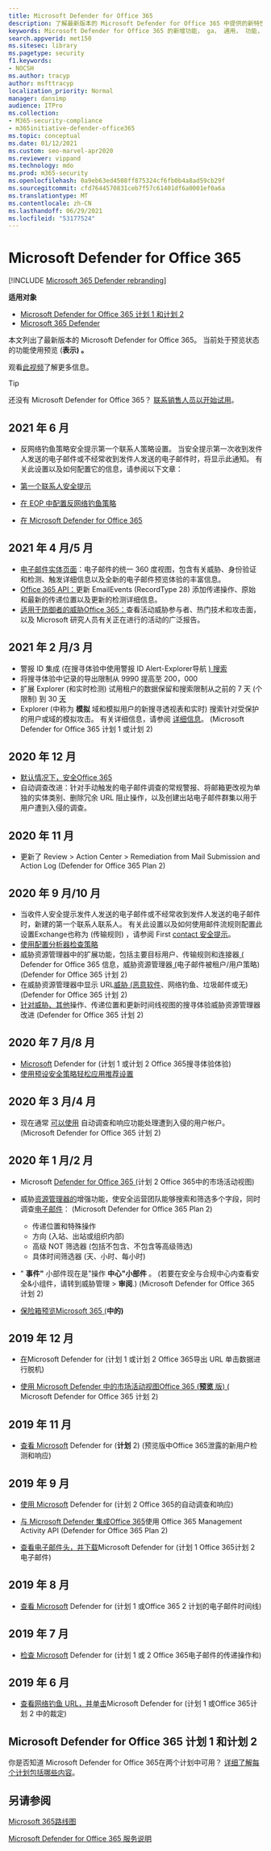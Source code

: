 ```yaml
---
title: Microsoft Defender for Office 365
description: 了解最新版本的 Microsoft Defender for Office 365 中提供的新特性和功能。
keywords: Microsoft Defender for Office 365 的新增功能， ga， 通用， 功能， 可用， 新
search.appverid: met150
ms.sitesec: library
ms.pagetype: security
f1.keywords:
- NOCSH
ms.author: tracyp
author: msfttracyp
localization_priority: Normal
manager: dansimp
audience: ITPro
ms.collection:
- M365-security-compliance
- m365initiative-defender-office365
ms.topic: conceptual
ms.date: 01/12/2021
ms.custom: seo-marvel-apr2020
ms.reviewer: vippand
ms.technology: mdo
ms.prod: m365-security
ms.openlocfilehash: 0a9eb63ed4508ff875324cf6fb0b4a8ad59cb29f
ms.sourcegitcommit: cfd7644570831ceb7f57c61401df6a0001ef0a6a
ms.translationtype: MT
ms.contentlocale: zh-CN
ms.lasthandoff: 06/29/2021
ms.locfileid: "53177524"
---
```

# <a name="whats-new-in-microsoft-defender-for-office-365"></a>Microsoft Defender for Office 365

[!INCLUDE [Microsoft 365 Defender rebranding](../includes/microsoft-defender-for-office.md)]

**适用对象**
- [Microsoft Defender for Office 365 计划 1 和计划 2](defender-for-office-365.md)
- [Microsoft 365 Defender](../defender/microsoft-365-defender.md)

本文列出了最新版本的 Microsoft Defender for Office 365。 当前处于预览状态的功能使用预览 (**表示) 。**

观看[此视频](https://www.youtube.com/watch?v=Tdz6KfruDGo&list=PL3ZTgFEc7LystRja2GnDeUFqk44k7-KXf&index=3)了解更多信息。
> [!TIP]
> 还没有 Microsoft Defender for Office 365？ [联系销售人员以开始试用](https://info.microsoft.com/ww-landing-M365SMB-web-contact.html)。

## <a name="june-2021"></a>2021 年 6 月

- 反网络钓鱼策略安全提示第一个联系人策略设置。 当安全提示第一次收到发件人发送的电子邮件或不经常收到发件人发送的电子邮件时，将显示此通知。 有关此设置以及如何配置它的信息，请参阅以下文章：

- [第一个联系人安全提示](set-up-anti-phishing-policies.md#first-contact-safety-tip)
- [在 EOP 中配置反网络钓鱼策略](configure-anti-phishing-policies-eop.md)
- [在 Microsoft Defender for Office 365](configure-mdo-anti-phishing-policies.md)

## <a name="aprilmay-2021"></a>2021 年 4 月/5 月

- [电子邮件实体页面](mdo-email-entity-page.md)：电子邮件的统一 360 度视图，包含有关威胁、身份验证和检测、触发详细信息以及全新的电子邮件预览体验的丰富信息。
- [Office 365 API：](/office/office-365-management-api/office-365-management-activity-api-schema#email-message-events)更新 EmailEvents (RecordType 28) 添加传递操作、原始和最新的传递位置以及更新的检测详细信息。
- [适用于防御者的威胁Office 365：](/microsoft-365/security/defender/threat-analytics)查看活动威胁参与者、热门技术和攻击面，以及 Microsoft 研究人员有关正在进行的活动的广泛报告。

## <a name="februarymarch-2021"></a>2021 年 2 月/3 月

- 警报 ID 集成 (在搜寻体验中使用警报 ID Alert-Explorer导航 [) 搜索](threat-explorer.md)
- 将搜寻体验中记录的导出限制从 9990 提高至 200，000 [](threat-explorer.md)
- 扩展 Explorer (和实时检测) 试用租户的数据保留和搜索限制从之前的 7 天 (个限制) 到 30 [天](threat-explorer.md)
- Explorer (中称为 **模拟** 域和模拟用户的新搜寻透视表和实时) 搜索针对受保护的用户或域的模拟攻击。 有关详细信息，请参阅 [详细信息](threat-explorer.md#view-phishing-emails-sent-to-impersonated-users-and-domains)。  (Microsoft Defender for Office 365 计划 1 或计划 2) 

## <a name="december-2020"></a>2020 年 12 月

- [默认情况下，安全Office 365](secure-by-default.md)
- 自动调查改进：针对手动触发的电子邮件调查的常规警报、将邮箱更改视为单独的实体类别、删除冗余 URL 阻止操作，以及创建出站电子邮件群集以用于用户遭到入侵的调查。

## <a name="november-2020"></a>2020 年 11 月

- 更新了 Review > Action Center > Remediation from Mail Submission and Action Log (Defender for Office 365 Plan 2) 

## <a name="septemberoctober-2020"></a>2020 年 9 月/10 月

- 当收件人安全提示发件人发送的电子邮件或不经常收到发件人发送的电子邮件时，新建的第一个联系人联系人。 有关此设置以及如何使用邮件流规则配置此设置Exchange也称为 (传输规则) ，请参阅 First [contact 安全提示](set-up-anti-phishing-policies.md#first-contact-safety-tip)。
- [使用配置分析器检查策略](configuration-analyzer-for-security-policies.md)
- 威胁资源管理器中的扩展功能，包括主要目标用户、传输规则和连接器[ (](threat-explorer.md#new-features-in-threat-explorer-and-real-time-detections) Defender for Office 365 信息，威胁资源管理器[ (](threat-explorer.md)电子邮件被租户/用户策略)  (Defender for Office 365 计划 2) 
- 在威胁资源管理器中显示 URL[威胁 (恶意软件](threat-explorer.md#threats-in-urls)、网络钓鱼、垃圾邮件或无)  (Defender for Office 365 计划 2) 
- [针对威胁、其他](threat-explorer.md#improvements-to-the-threat-hunting-experience-upcoming)操作、传递位置和更新时间线视图的搜寻体验威胁资源管理器改进 (Defender for Office 365 计划 2) 

## <a name="julyaugust-2020"></a>2020 年 7 月/8 月

- [Microsoft](threat-explorer.md#improvements-to-threat-hunting-experience) Defender for (计划 1 或计划 2 Office 365搜寻体验体验) 
- [使用预设安全策略轻松应用推荐设置](preset-security-policies.md)

## <a name="marchapril-2020"></a>2020 年 3 月/4 月

- 现在通常 [可以使用](address-compromised-users-quickly.md) 自动调查和响应功能处理遭到入侵的用户帐户。  (Microsoft Defender for Office 365 计划 2) 

## <a name="januaryfebruary-2020"></a>2020 年 1 月/2 月

- Microsoft [Defender for Office 365 (](campaigns.md)计划 2 Office 365中的市场活动视图) 
- 威胁[资源管理器的](threat-explorer.md)增强功能，使安全运营团队能够搜索和筛选多个字段，同时调查[电子邮件](investigate-malicious-email-that-was-delivered.md)： (Microsoft Defender for Office 365 Plan 2) 
  - 传递位置和特殊操作
  - 方向 (入站、出站或组织内部) 
  - 高级 NOT 筛选器 (包括不包含、不包含等高级筛选) 
  - 具体时间筛选器 (天、小时、每小时) 

- " **事件"** 小部件现在是"操作 **中心"小部件** 。  (若要在安全与合规中心内查看安全&小组件，请转到威胁管理 \> **审阅**.)  (Microsoft Defender for Office 365 计划 2) 

- [保险箱预览Microsoft 365 (](safe-docs.md)**中的)**

## <a name="december-2019"></a>2019 年 12 月

- [在](threat-explorer.md#new-features-in-threat-explorer-and-real-time-detections)Microsoft Defender for (计划 1 或计划 2 Office 365导出 URL 单击数据进行脱机) 

- [使用 Microsoft Defender 中的市场活动视图Office 365 (**预览** 版)  (](campaigns.md) Microsoft Defender for Office 365 计划 2) 

## <a name="november-2019"></a>2019 年 11 月

- [查看 Microsoft](address-compromised-users-quickly.md) Defender for (**计划** 2)  (预览版中Office 365泄露的新用户检测和响应) 

## <a name="september-2019"></a>2019 年 9 月

- [使用 Microsoft](automated-investigation-response-office.md) Defender for (计划 2 Office 365的自动调查和响应) 

- [与 Microsoft Defender 集成Office 365](/office/office-365-management-api/office-365-management-activity-api-schema#office-365-advanced-threat-protection-and-threat-investigation-and-response-schema)使用 Office 365 Management Activity API (Defender for Office 365 Plan 2) 

- [查看电子邮件头，并下载](investigate-malicious-email-that-was-delivered.md)Microsoft Defender for (计划 1 Office 365计划 2 电子邮件) 

## <a name="august-2019"></a>2019 年 8 月

- [查看 Microsoft](investigate-malicious-email-that-was-delivered.md#view-the-timeline-of-your-email) Defender for (计划 1 或Office 365 2 计划的电子邮件时间线) 

## <a name="july-2019"></a>2019 年 7 月

- [检查 Microsoft](investigate-malicious-email-that-was-delivered.md#check-the-delivery-action-and-location) Defender for (计划 1 或 2 Office 365电子邮件的传递操作和) 

## <a name="june-2019"></a>2019 年 6 月

- [查看网络钓鱼 URL，并单击](threat-explorer.md#view-phishing-url-and-click-verdict-data)Microsoft Defender for (计划 1 或Office 365计划 2 中的裁定) 

## <a name="microsoft-defender-for-office-365-plan-1-and-plan-2"></a>Microsoft Defender for Office 365 计划 1 和计划 2

你是否知道 Microsoft Defender for Office 365在两个计划中可用？ [详细了解每个计划包括哪些内容](defender-for-office-365.md#microsoft-defender-for-office-365-plan-1-and-plan-2)。

## <a name="see-also"></a>另请参阅

[Microsoft 365路线图](https://www.microsoft.com/microsoft-365/roadmap)

[Microsoft Defender for Office 365 服务说明](/office365/servicedescriptions/office-365-advanced-threat-protection-service-description)
